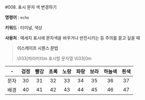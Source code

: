 #008. 표시 문자 색 변경하기

**명령어** : `echo`

**키워드** : 터미널, 색상

**사용처** : 메세지 표시에 문자색을 바꾸거나 반전시키는 등 주의를 끌고 싶을 때


>**이스케이프 시퀀스 문법**
>
>\033[파라미터m 표시할 문자열 \033[0m

|-|검정|빨강|초록|노랑|파랑|보라|하늘색|흰색|
|:-:|:-:|:-:|:-:|:-:|:-:|:-:|:-:|:-:|
|문자|30|31|32|33|34|35|36|37|
|배경|40|41|42|43|44|45|46|47|
